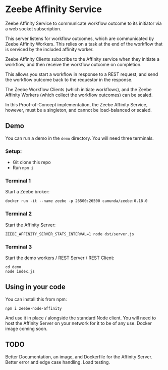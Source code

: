 # Zeebe Affinity Service

Zeebe Affinity Service to communicate workflow outcome to its initiator via a web socket subscription.

This server listens for workflow outcomes, which are communicated by Zeebe Affinity Workers. This relies on a task at the end of the workflow that is serviced by the included affinity worker.

Zeebe Affinity Clients subscribe to the Affinity service when they initiate a workflow, and then receive the workflow outcome on completion.

This allows you start a workflow in response to a REST request, and send the workflow outcome back to the requestor in the response.

The Zeebe Workflow Clients (which initiate workflows), and the Zeebe Affinity Workers (which collect the workflow outcomes) can be scaled.

In this Proof-of-Concept implementation, the Zeebe Affinity Service, however, must be a singleton, and cannot be load-balanced or scaled.

## Demo

You can run a demo in the `demo`  directory. You will need three terminals.

### Setup:
- Git clone this repo
- Run `npm i`

### Terminal 1
Start a Zeebe broker:

```
docker run -it --name zeebe -p 26500:26500 camunda/zeebe:0.18.0
```

### Terminal 2
Start the Affinity Server:

```
ZEEBE_AFFINITY_SERVER_STATS_INTERVAL=1 node dst/server.js
```

### Terminal 3
Start the demo workers / REST Server / REST Client:

```
cd demo
node index.js
```

## Using in your code

You can install this from npm:

```
npm i zeebe-node-affinity
```

And use it in place / alongside the standard Node client. You will need to host the Affinity Server on your network for it to be of any use. Docker image coming soon.

## TODO

Better Documentation, an image, and Dockerfile for the Affinity Server. Better error and edge case handling. Load testing.